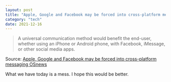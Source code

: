 ```yaml
---
layout: post
title: "Apple, Google and Facebook may be forced into cross-platform messaging"
category: "tech"
date: 2021-12-16
---
```


> A universal communication method would benefit the end-user, whether using an iPhone or Android phone, with Facebook, iMessage, or other social media apps.

Source: [Apple, Google and Facebook may be forced into cross-platform messaging  OSnews](https://www.osnews.com/story/134264/apple-google-and-facebook-may-be-forced-into-cross-platform-messaging/)

What we have today is a mess. I hope this would be better.
